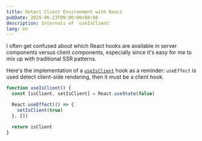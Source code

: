 ```yaml
---
title: Detect Client Environment with React
pubDate: 2025-06-23T09:00:00+08:00
description: Internals of `useIsClient`
lang: en
---
```


I often get confused about which React hooks are available in server components versus client components, especially since it's easy for me to mix up with traditional SSR patterns.

Here's the implementation of a [`useIsClient`](https://github.com/uidotdev/usehooks/blob/main/index.js#L543) hook as a reminder: `useEffect` is used detect client-side rendering, then it must be a client hook.

```ts
function useIsClient() {
  const [isClient, setIsClient] = React.useState(false)

  React.useEffect(() => {
    setIsClient(true)
  }, [])

  return isClient
}
```
